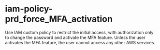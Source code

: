 # iam-policy-prd_force_MFA_activation
Use IAM custom policy to restrict the initial access, with authorization only to change the password and activate the MFA feature. Unless the user activates the MFA feature, the user cannot access any other AWS services.
